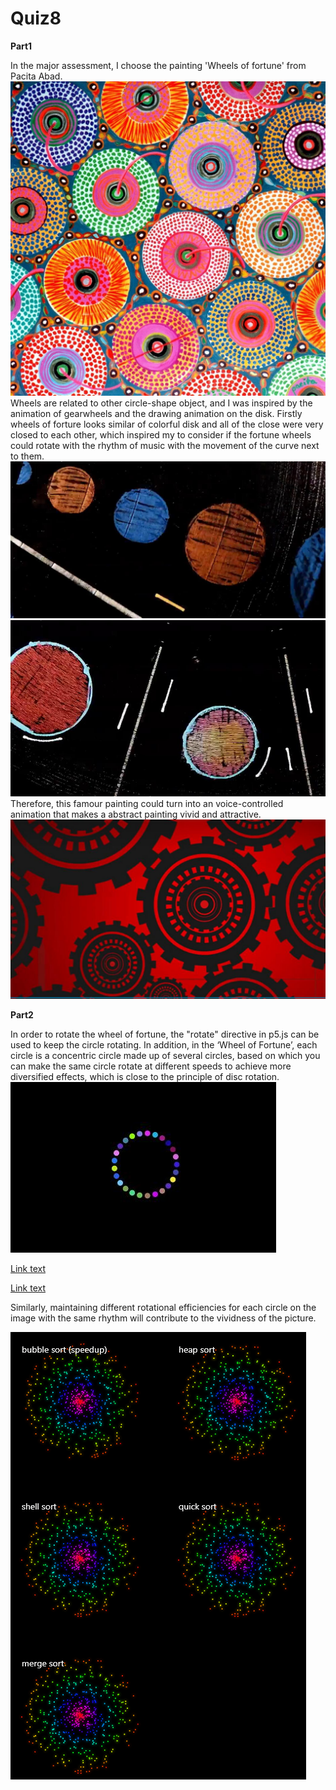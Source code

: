 # Quiz8

__Part1__ 

In the major assessment, I choose the painting 'Wheels of fortune' from Pacita Abad.
![An image of wheels of forture](asset/Pacita%20Abad%20Wheels%20of%20fortune.jpg)
Wheels are related to other circle-shape object, and I was inspired by the animation of gearwheels and the drawing animation on the disk. Firstly wheels of forture looks similar of colorful disk and all of the close were very closed to each other, which inspired my to consider if the fortune wheels could rotate with the rhythm of music with the movement of the curve next to them. 
![An image of circle and curve animation](asset/blackwheels.jpg)
![An image of circle and curve animation](asset/blackwheels2.jpg)
Therefore, this famour painting could turn into an voice-controlled animation that makes a abstract painting vivid and attractive.
![An image of red and black wheels](asset/wheels.jpg)

__Part2__ 

In order to rotate the wheel of fortune,  the "rotate" directive in p5.js can be used to keep the circle rotating. In addition, in the ‘Wheel of Fortune’, each circle is a concentric circle made up of several circles, based on which you can make the same circle rotate at different speeds to achieve more diversified effects, which is close to the principle of disc rotation. 
![An image of rotating circle](asset/circle.jpg)

[Link text](https://p5js.org/examples/transform-rotate.html)

[Link text](https://editor.p5js.org/tamaki.komatsuzaki/sketches/g7vTv7vgO)

Similarly, maintaining different rotational efficiencies for each circle on the image with the same rhythm will contribute to the vividness of the picture.

![Inspiration pic](asset/flutter_sort_visualizer.gif)
